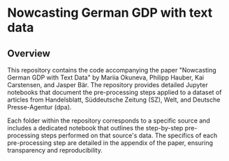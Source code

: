 # Nowcasting German GDP with text data

## Overview

This repository contains the code accompanying the paper "Nowcasting German GDP with Text Data" by Mariia Okuneva, Philipp Hauber, Kai Carstensen, and Jasper Bär. The repository provides detailed Jupyter notebooks that document the pre-processing steps applied to a dataset of articles from Handelsblatt, Süddeutsche Zeitung (SZ), Welt, and Deutsche Presse-Agentur (dpa).

Each folder within the repository corresponds to a specific source and includes a dedicated notebook that outlines the step-by-step pre-processing steps performed on that source's data. The specifics of each pre-processing step are detailed in the appendix of the paper, ensuring transparency and reproducibility.  
